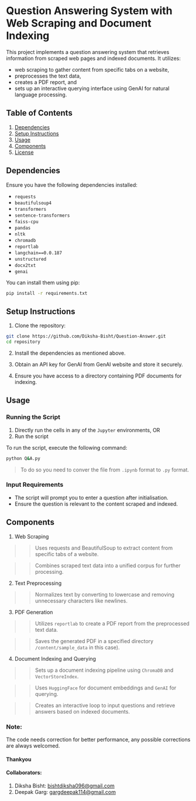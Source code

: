 # Question Answering System with Web Scraping and Document Indexing

This project implements a question answering system that retrieves information from scraped web pages and indexed documents. 
It utilizes:
- web scraping to gather content from specific tabs on a website, 
- preprocesses the text data, 
- creates a PDF report, and 
- sets up an interactive querying interface using GenAI for natural language processing.

## Table of Contents

1. [Dependencies](#dependencies)
2. [Setup Instructions](#setup-instructions)
3. [Usage](#usage)
4. [Components](#components)
5. [License](#license)

## Dependencies

Ensure you have the following dependencies installed:
- `requests`
- `beautifulsoup4`
- `transformers`
- `sentence-transformers`
- `faiss-cpu`
- `pandas`
- `nltk`
- `chromadb`
- `reportlab`
- `langchain==0.0.187`
- `unstructured`
- `docx2txt`
- `genai`

You can install them using pip:

```bash
pip install -r requirements.txt
```

## Setup Instructions

1. Clone the repository:
```bash
git clone https://github.com/Diksha-Bisht/Question-Answer.git
cd repository
```

2. Install the dependencies as mentioned above.

3. Obtain an API key for GenAI from GenAI website and store it securely.

4. Ensure you have access to a directory containing PDF documents for indexing.

## Usage

### Running the Script
1. Directly run the cells in any of the `Jupyter` environments, OR
2. Run the script

To run the script, execute the following command:

```bash
python Q&A.py
```

> To do so you need to conver the file from `.ipynb` format to `.py` format.

### Input Requirements
- The script will prompt you to enter a question after initialisation.
- Ensure the question is relevant to the content scraped and indexed.


## Components

1. Web Scraping

>> Uses requests and BeautifulSoup to extract content from specific tabs of a website.

>>Combines scraped text data into a unified corpus for further processing.

2. Text Preprocessing

>> Normalizes text by converting to lowercase and removing unnecessary characters like newlines.

3. PDF Generation

>> Utilizes `reportlab` to create a PDF report from the preprocessed text data.

>> Saves the generated PDF in a specified directory `/content/sample_data` in this case).

4. Document Indexing and Querying

>> Sets up a document indexing pipeline using `ChromaDB` and `VectorStoreIndex`.

>> Uses `HuggingFace` for document embeddings and `GenAI` for querying.

>> Creates an interactive loop to input questions and retrieve answers based on indexed documents.



### Note:
The code needs correction for better performance, any possible corrections are always welcomed.

#### Thankyou

#### Collaborators:
1. Diksha Bisht: [bishtdiksha096@gmail.com](mailto:bishtdiksha096@gmail.com)
2. Deepak Garg: [gargdeepak114@gmail.com](mailto:gargdeepak114@gmail.com)

